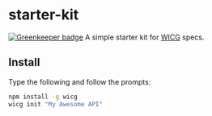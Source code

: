 # starter-kit

[![Greenkeeper badge](https://badges.greenkeeper.io/WICG/starter-kit.svg)](https://greenkeeper.io/)
A simple starter kit for [WICG](https://wicg.io) specs.

## Install

Type the following and follow the prompts:

```Bash
npm install -g wicg
wicg init "My Awesome API"
```
